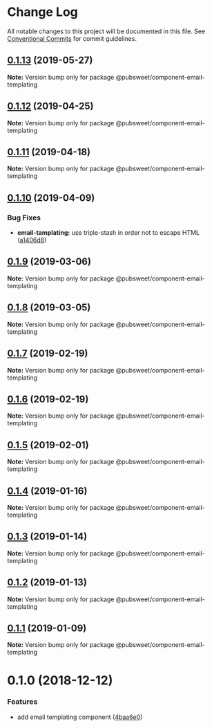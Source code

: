 # Change Log

All notable changes to this project will be documented in this file.
See [Conventional Commits](https://conventionalcommits.org) for commit guidelines.

## [0.1.13](https://gitlab.coko.foundation/pubsweet/pubsweet/compare/@pubsweet/component-email-templating@0.1.12...@pubsweet/component-email-templating@0.1.13) (2019-05-27)

**Note:** Version bump only for package @pubsweet/component-email-templating





## [0.1.12](https://gitlab.coko.foundation/pubsweet/pubsweet/compare/@pubsweet/component-email-templating@0.1.11...@pubsweet/component-email-templating@0.1.12) (2019-04-25)

**Note:** Version bump only for package @pubsweet/component-email-templating





## [0.1.11](https://gitlab.coko.foundation/pubsweet/pubsweet/compare/@pubsweet/component-email-templating@0.1.10...@pubsweet/component-email-templating@0.1.11) (2019-04-18)

**Note:** Version bump only for package @pubsweet/component-email-templating





## [0.1.10](https://gitlab.coko.foundation/pubsweet/pubsweet/compare/@pubsweet/component-email-templating@0.1.9...@pubsweet/component-email-templating@0.1.10) (2019-04-09)


### Bug Fixes

* **email-tamplating:** use triple-stash in order not to escape HTML ([a1406d8](https://gitlab.coko.foundation/pubsweet/pubsweet/commit/a1406d8))





## [0.1.9](https://gitlab.coko.foundation/pubsweet/pubsweet/compare/@pubsweet/component-email-templating@0.1.8...@pubsweet/component-email-templating@0.1.9) (2019-03-06)

**Note:** Version bump only for package @pubsweet/component-email-templating





## [0.1.8](https://gitlab.coko.foundation/pubsweet/pubsweet/compare/@pubsweet/component-email-templating@0.1.7...@pubsweet/component-email-templating@0.1.8) (2019-03-05)

**Note:** Version bump only for package @pubsweet/component-email-templating





## [0.1.7](https://gitlab.coko.foundation/pubsweet/pubsweet/compare/@pubsweet/component-email-templating@0.1.6...@pubsweet/component-email-templating@0.1.7) (2019-02-19)

**Note:** Version bump only for package @pubsweet/component-email-templating





## [0.1.6](https://gitlab.coko.foundation/pubsweet/pubsweet/compare/@pubsweet/component-email-templating@0.1.5...@pubsweet/component-email-templating@0.1.6) (2019-02-19)

**Note:** Version bump only for package @pubsweet/component-email-templating





## [0.1.5](https://gitlab.coko.foundation/pubsweet/pubsweet/compare/@pubsweet/component-email-templating@0.1.4...@pubsweet/component-email-templating@0.1.5) (2019-02-01)

**Note:** Version bump only for package @pubsweet/component-email-templating





## [0.1.4](https://gitlab.coko.foundation/pubsweet/pubsweet/compare/@pubsweet/component-email-templating@0.1.3...@pubsweet/component-email-templating@0.1.4) (2019-01-16)

**Note:** Version bump only for package @pubsweet/component-email-templating





## [0.1.3](https://gitlab.coko.foundation/pubsweet/pubsweet/compare/@pubsweet/component-email-templating@0.1.2...@pubsweet/component-email-templating@0.1.3) (2019-01-14)

**Note:** Version bump only for package @pubsweet/component-email-templating





## [0.1.2](https://gitlab.coko.foundation/pubsweet/pubsweet/compare/@pubsweet/component-email-templating@0.1.1...@pubsweet/component-email-templating@0.1.2) (2019-01-13)

**Note:** Version bump only for package @pubsweet/component-email-templating





## [0.1.1](https://gitlab.coko.foundation/pubsweet/pubsweet/compare/@pubsweet/component-email-templating@0.1.0...@pubsweet/component-email-templating@0.1.1) (2019-01-09)

**Note:** Version bump only for package @pubsweet/component-email-templating





# 0.1.0 (2018-12-12)


### Features

* add email templating component ([4baa6e0](https://gitlab.coko.foundation/pubsweet/pubsweet/commit/4baa6e0))
